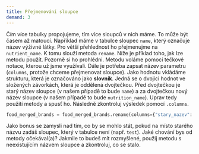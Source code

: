 ```yaml
---
title: Přejmenování sloupce
demand: 3
---
```


Čím více tabulky propojujeme, tím více sloupců v nich máme. To může být časem až matoucí. Například máme v tabulce sloupec `name`, který označuje název výživné látky. Pro větší přehlednost ho přejmenujme na `nutrient_name`. K tomu slouží metoda `rename`. Níže je příklad toho, jak lze metodu použít. Pozorně si ho prohlédni. Metodu voláme pomocí tečkové notace, kterou už jsme využívali. Dále je potřeba zapsat název parametru (`columns`, protože chceme přejmenovat sloupce). Jako hodnotu vkládáme strukturu, která je označováno jako **slovník**. Jedná se o dvojici hodnot ve složených závorkách, která je oddělená dvojtečkou. Před dvojtečkou je starý název sloupce (v našem případě to bude `name`) a za dvojtečkou nový název sloupce (v našem případě to bude `nutrition_name`). Uprav tedy použití metody a spusť ho. Následně zkontroluj výsledek pomocí `.columns`.

```py
food_merged_brands = food_merged_brands.rename(columns={"stary_nazev": "novy_nazev"})
```

Jako bonus se zamysli nad tím, co by se mohlo stát, pokud na místo starého názvu zadáš sloupec, který v tabulce není (např. `test`). Jaké chování bys od metody očekával(a)? Jakmile to budeš mít rozmyšlené, použij metodu s neexistujícím názvem sloupce a zkontroluj, co se stalo.
